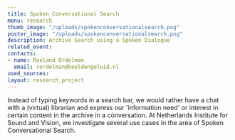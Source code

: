 ```yaml
---
title: Spoken Conversational Search
menu: research
thumb_image: "/uploads/spokenconversationalsearch.png"
poster_image: "/uploads/spokenconversationalsearch.png"
description: Archive Search using a Spoken Dialogue
related_event: 
contacts:
- name: Roeland Ordelman
  email: rordelman@beeldengeluid.nl
used_sources: 
layout: research_project
---
```


Instead of typing keywords in a search bar, we would rather have a chat with a (virtual) librarian and express our 'information need' or interest in certain content in the archive in a conversation. At Netherlands Institute for Sound and Vision, we investigate several use cases in the area of Spoken Conversational Search. 


